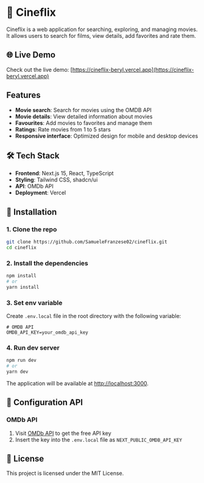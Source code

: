 # 🎥 Cineflix

Cineflix is a web application for searching, exploring, and managing movies. It allows users to search for films, view details, add favorites and rate them.

## 🌐 Live Demo

Check out the live demo: [https://cineflix-beryl.vercel.app](https://cineflix-beryl.vercel.app)

## Features

- **Movie search**: Search for movies using the OMDB API
- **Movie details**: View detailed information about movies
- **Favourites**: Add movies to favorites and manage them
- **Ratings**: Rate movies from 1 to 5 stars
- **Responsive interface**: Optimized design for mobile and desktop devices

## 🛠️ Tech Stack

- **Frontend**: Next.js 15, React, TypeScript
- **Styling**: Tailwind CSS, shadcn/ui
- **API**: OMDb API
- **Deployment**: Vercel

## 🚀 Installation

### 1. Clone the repo

```bash
git clone https://github.com/SamueleFranzese02/cineflix.git
cd cineflix
```

### 2. Install the dependencies

```bash
npm install
# or
yarn install
```

### 3. Set env variable

Create `.env.local` file in the root directory with the following variable:

```
# OMDB API
OMDB_API_KEY=your_omdb_api_key
```

### 4. Run dev server

```bash
npm run dev
# or
yarn dev
```

The application will be available at [http://localhost:3000](http://localhost:3000).

## 🔑 Configuration API

### OMDb API

1. Visit [OMDb API](https://www.omdbapi.com/apikey.aspx) to get the free API key
2. Insert the key into the `.env.local` file as `NEXT_PUBLIC_OMDB_API_KEY`

## 📄 License
This project is licensed under the MIT License.
